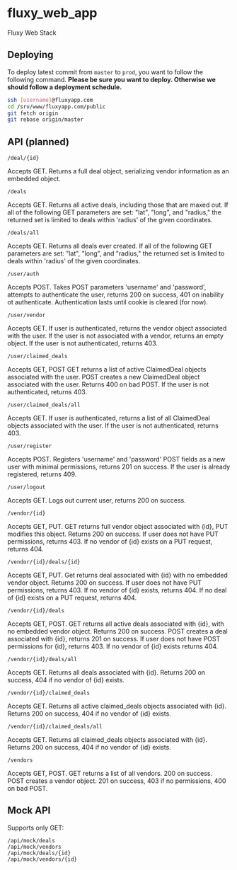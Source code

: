 fluxy_web_app
=============

Fluxy Web Stack 


Deploying
-----------
To deploy latest commit from ```master``` to ```prod```, you want to follow the following command. 
**Please be sure you want to deploy. Otherwise we should follow a deployment schedule.**
```sh
ssh [username]@fluxyapp.com
cd /srv/www/fluxyapp.com/public
git fetch origin
git rebase origin/master
```

API (planned)
-----------
```
/deal/{id}
```
Accepts GET.
Returns a full deal object, serializing vendor information as an embedded object.

```
/deals
```
Accepts GET.
Returns all active deals, including those that are maxed out.
If all of the following GET parameters are set: "lat", "long", and "radius," the returned set is limited to deals within 'radius' of the given coordinates.

```
/deals/all
```
Accepts GET.
Returns all deals ever created.
If all of the following GET parameters are set: "lat", "long", and "radius," the returned set is limited to deals within 'radius' of the given coordinates.

```
/user/auth
```
Accepts POST.
Takes POST parameters 'username' and 'password', attempts to authenticate the user, returns 200 on success, 401 on inability ot authenticate. Authentication lasts until cookie is cleared (for now).


```
/user/vendor
```
Accepts GET.
If user is authenticated, returns the vendor object associated with the user. If the user is not associated with a vendor, returns an empty object. If the user is not authenticated, returns 403.

```
/user/claimed_deals
```
Accepts GET, POST
GET returns a list of active ClaimedDeal objects associated with the user. POST creates a new ClaimedDeal object associated with the user. Returns 400 on bad POST. If the user is not authenticated, returns 403.

```
/user/claimed_deals/all
```
Accepts GET.
If user is authenticated, returns a list of all ClaimedDeal objects associated with the user. If the user is not authenticated, returns 403.

```
/user/register
```
Accepts POST.
Registers 'username' and 'password' POST fields as a new user with minimal permissions, returns 201 on success. If the user is already registered, returns 409.

```
/user/logout
```
Accepts GET.
Logs out current user, returns 200 on success.

```
/vendor/{id}
```
Accepts GET, PUT.
GET returns full vendor object associated with {id}, PUT modifies this object. Returns 200 on success. If user does not have PUT permissions, returns 403. If no vendor of {id} exists on a PUT request, returns 404.

```
/vendor/{id}/deals/{id}
```
Accepts GET, PUT.
Get returns deal associated with {id} with no embedded vendor object. Returns 200 on success. If user does not have PUT permissions, returns 403. If no vendor of {id} exists, returns 404. If no deal of {id} exists on a PUT request, returns 404.

```
/vendor/{id}/deals
```
Accepts GET, POST.
GET returns all active deals associated with {id}, with no embedded vendor object. Returns 200 on success. POST creates a deal associated with {id}, returns 201 on success. If user does not have POST permissions for {id}, returns 403. If no vendor of {id} exists returns 404.

```
/vendor/{id}/deals/all
```
Accepts GET.
Returns all deals associated with {id}. Returns 200 on success, 404 if no vendor of {id} exists.

```
/vendor/{id}/claimed_deals
```
Accepts GET.
Returns all active claimed_deals objects associated with {id}. Returns 200 on success, 404 if no vendor of {id} exists.

```
/vendor/{id}/claimed_deals/all
```
Accepts GET.
Returns all claimed_deals objects associated with {id}. Returns 200 on success, 404 if no vendor of {id} exists.

```
/vendors
```
Accepts GET, POST.
GET returns a list of all vendors. 200 on success. POST creates a vendor object. 201 on success, 403 if no permissions, 400 on bad POST.


Mock API
-------------
Supports only GET:
```
/api/mock/deals
/api/mock/vendors
/api/mock/deals/{id}
/api/mock/vendors/{id}
```
